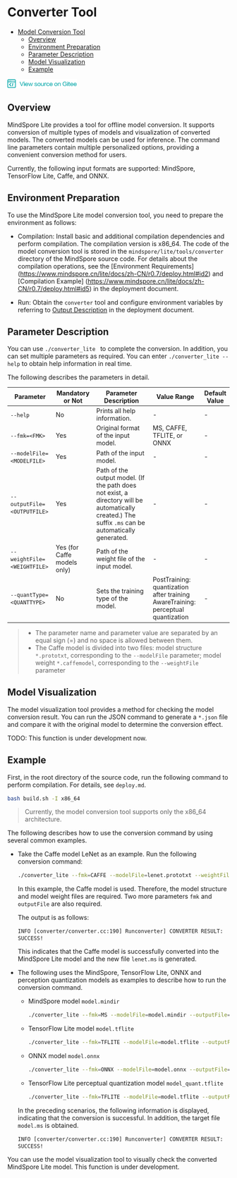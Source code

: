 # Converter Tool

<!-- TOC -->

- [Model Conversion Tool](#model-conversion-tool)
    - [Overview](#overview)
    - [Environment Preparation](#environment-preparation)
    - [Parameter Description](#parameter-description)
    - [Model Visualization](#model-visualization)
    - [Example](#example)

<!-- /TOC -->

<a href="https://gitee.com/mindspore/docs/blob/r0.7/lite/tutorials/source_en/use/converter_tool.md" target="_blank"><img src="../_static/logo_source.png"></a>

## Overview

MindSpore Lite provides a tool for offline model conversion. It supports conversion of multiple types of models and visualization of converted models. The converted models can be used for inference. The command line parameters contain multiple personalized options, providing a convenient conversion method for users.

Currently, the following input formats are supported: MindSpore, TensorFlow Lite, Caffe, and ONNX.

## Environment Preparation

To use the MindSpore Lite model conversion tool, you need to prepare the environment as follows:

- Compilation: Install basic and additional compilation dependencies and perform compilation. The compilation version is x86_64. The code of the model conversion tool is stored in the `mindspore/lite/tools/converter` directory of the MindSpore source code. For details about the compilation operations, see the [Environment Requirements] (https://www.mindspore.cn/lite/docs/zh-CN/r0.7/deploy.html#id2) and [Compilation Example] (https://www.mindspore.cn/lite/docs/zh-CN/r0.7/deploy.html#id5) in the deployment document.

- Run: Obtain the `converter` tool and configure environment variables by referring to [Output Description](https://www.mindspore.cn/lite/docs/zh-CN/r0.7/deploy.html#id4) in the deployment document.

## Parameter Description

You can use `./converter_lite ` to complete the conversion. In addition, you can set multiple parameters as required.
You can enter `./converter_lite --help` to obtain help information in real time.

The following describes the parameters in detail.

 
| Parameter  |  Mandatory or Not   |  Parameter Description  | Value Range | Default Value |
| -------- | ------- | ----- | --- | ---- |
| `--help` | No | Prints all help information. | - | - |
| `--fmk=<FMK>`  | Yes | Original format of the input model. | MS, CAFFE, TFLITE, or ONNX | - |
| `--modelFile=<MODELFILE>` | Yes | Path of the input model. | - | - |
| `--outputFile=<OUTPUTFILE>` | Yes | Path of the output model. (If the path does not exist, a directory will be automatically created.) The suffix `.ms` can be automatically generated. | - | - |
| `--weightFile=<WEIGHTFILE>` | Yes (for Caffe models only) | Path of the weight file of the input model. | - | - |
| `--quantType=<QUANTTYPE>` | No | Sets the training type of the model. | PostTraining: quantization after training <br>AwareTraining: perceptual quantization | - |

> - The parameter name and parameter value are separated by an equal sign (=) and no space is allowed between them.
> - The Caffe model is divided into two files: model structure `*.prototxt`, corresponding to the `--modelFile` parameter; model weight `*.caffemodel`, corresponding to the `--weightFile` parameter

## Model Visualization

The model visualization tool provides a method for checking the model conversion result. You can run the JSON command to generate a `*.json` file and compare it with the original model to determine the conversion effect.

TODO: This function is under development now.

## Example

First, in the root directory of the source code, run the following command to perform compilation. For details, see `deploy.md`.
```bash
bash build.sh -I x86_64
```
> Currently, the model conversion tool supports only the x86_64 architecture.

The following describes how to use the conversion command by using several common examples.

- Take the Caffe model LeNet as an example. Run the following conversion command:

   ```bash
   ./converter_lite --fmk=CAFFE --modelFile=lenet.prototxt --weightFile=lenet.caffemodel --outputFile=lenet
   ```

   In this example, the Caffe model is used. Therefore, the model structure and model weight files are required. Two more parameters `fmk` and `outputFile` are also required.

   The output is as follows:
   ```
   INFO [converter/converter.cc:190] Runconverter] CONVERTER RESULT: SUCCESS!
   ```
   This indicates that the Caffe model is successfully converted into the MindSpore Lite model and the new file `lenet.ms` is generated.
   
- The following uses the MindSpore, TensorFlow Lite, ONNX and perception quantization models as examples to describe how to run the conversion command.

   - MindSpore model `model.mindir`
      ```bash
      ./converter_lite --fmk=MS --modelFile=model.mindir --outputFile=model
      ```
   
   - TensorFlow Lite model `model.tflite`
      ```bash
      ./converter_lite --fmk=TFLITE --modelFile=model.tflite --outputFile=model
      ```
   
   - ONNX model `model.onnx`
      ```bash
      ./converter_lite --fmk=ONNX --modelFile=model.onnx --outputFile=model
      ```

   - TensorFlow Lite perceptual quantization model `model_quant.tflite`
      ```bash
      ./converter_lite --fmk=TFLITE --modelFile=model.tflite --outputFile=model --quantType=AwareTraining
      ```

   In the preceding scenarios, the following information is displayed, indicating that the conversion is successful. In addition, the target file `model.ms` is obtained.
   ```
   INFO [converter/converter.cc:190] Runconverter] CONVERTER RESULT: SUCCESS!
   ```
   

You can use the model visualization tool to visually check the converted MindSpore Lite model. This function is under development.